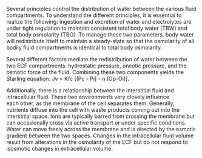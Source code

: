 Several principles control the distribution of water between the various fluid compartments. To understand the different principles, it is essential to realize the following: ingestion and excretion of water and electrolytes are under tight regulation to maintain consistent total body water (TBW) and total body osmolarity (TBO). To manage these two parameters, body water will redistribute itself to maintain a steady-state so that the osmolarity of all bodily fluid compartments is identical to total body osmolarity.

Several different factors mediate the redistribution of water between the two ECF compartments: hydrostatic pressure, oncotic pressure, and the osmotic force of the fluid. Combining these two components yields the Starling equation: Jv = Kfc [(Pc - Pi] - n (Op-Oi)].

Additionally, there is a relationship between the interstitial fluid and intracellular fluid. These two environments very closely influence each other, as the membrane of the cell separates them. Generally, nutrients diffuse into the cell with waste products coming out into the interstitial space. Ions are typically barred from crossing the membrane but can occasionally cross via active transport or under specific conditions. Water can move freely across the membrane and is directed by the osmotic gradient between the two spaces. Changes in the intracellular fluid volume result from alterations in the osmolarity of the ECF but do not respond to isosmotic changes in extracellular volume.